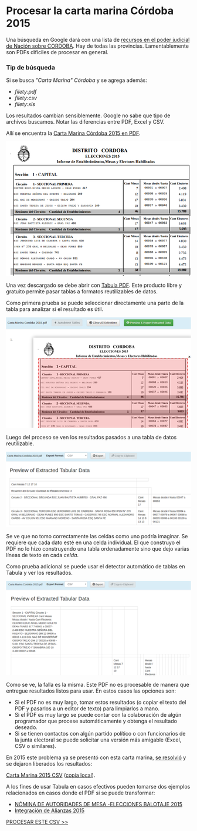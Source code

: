# Procesar la carta marina Córdoba 2015

Una búsqueda en Google dará con una lista de [recursos en el poder judicial de Nación sobre CORDOBA](https://www.pjn.gov.ar/cne/secelec/secciones/otros/otros_view.php?oID=674&dID=4). Hay de todas las provincias. Lamentablemente son PDFs difíciles de procesar en general.  

### Tip de búsqueda

Si se busca _"Carta Marina" Córdoba_ y se agrega además:  
 - _filety:pdf_
 - _filety:csv_
 - _filety:xls_

Los resultados cambian sensiblemente. Google no sabe que tipo de archivos buscamos.
Notar las diferencias entre PDF, Excel y CSV.  

Allí se encuentra la [Carta Marina Córdoba 2015 en PDF](https://www.pjn.gov.ar/cne/secelec/document/otros/4-Carta%20Marina%202015.pdf).  

![carta](../img/carta-marina-pdf.png)

Una vez descargado se debe abrir con [Tabula PDF](http://tabula.technology/). Este producto libre y gratuito permite pasar tablas a formatos reutilizables de datos.  

Como primera prueba se puede seleccionar directamente una parte de la tabla para analizar si el resultado es útil.  

![marca](../img/marcando-zona-en-tabula.png)

Luego del proceso se ven los resultados pasados a una tabla de datos reutilizable.  

![intento](../img/primer-intento-tabula.png)

Se ve que no tomo correctamente las celdas como uno podría imaginar. Se requiere que cada dato esté en una celda individual. El que construyo el PDF no lo hizo construyendo una tabla ordenadamente sino que dejo varias líneas de texto en cada _celda_.  

Como prueba adicional se puede usar el detector automático de tablas en Tabula y ver los resultados. 

![prueba2](../img/prueba-2-tabula.png)

Como se ve, la falla es la misma. Este PDF no es procesable de manera que entregue resultados listos para usar. En estos casos las opciones son:
 - Si el PDF no es muy largo, tomar estos resultados (o copiar el texto del PDF y pasarlos a un editor de texto) para limpiarlos a mano.
 - Si el PDF es muy largo se puede contar con la colaboración de algún programador que procese automáticamente y obtenga el resultado deseado.
 - Si se tienen contactos con algún partido político o con funcionarios de la junta electoral se puede solicitar una versión más amigable (Excel, CSV o similares).

En 2015 este problema ya se presentó con esta carta marina, [se resolvió](https://github.com/OpenDataCordoba/elecciones2015/tree/master/resources/carta-marina) y se dejaron liberados los resultados:

[Carta Marina 2015 CSV](https://github.com/OpenDataCordoba/elecciones2015/blob/master/resources/carta-marina/escuelas-elecciones-2015-cordoba.csv?raw=true) ([copia local](../recursos/escuelas-elecciones-2015-cordoba.csv)).  

A los fines de usar Tabula en casos efectivos pueden tomarse dos ejemplos relacionados en casos donde el PDF si se puede transformar:
 - [NÓMINA DE AUTORIDADES DE MESA -ELECCIONES BALOTAJE 2015](https://www.pjn.gov.ar/cne/secelec/document/otros/4-04_web_am181115_20h40m.pdf)
 - [Integración de Alianzas 2015](https://www.pjn.gov.ar/cne/secelec/document/otros/4-INTEGRACION%20DE%20ALIANZAS%202015%20ELECCIONES%20PASO.pdf)

[PROCESAR ESTE CSV >>](geolocalizar-csv.md) 